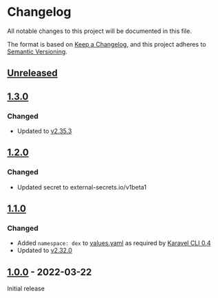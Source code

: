 # Changelog

All notable changes to this project will be documented in this file.

The format is based on [Keep a Changelog](https://keepachangelog.com/en/1.0.0/),
and this project adheres to [Semantic Versioning](https://semver.org/spec/v2.0.0.html).

## [Unreleased]

## [1.3.0]

### Changed

- Updated to [v2.35.3](https://github.com/dexidp/dex/releases/tag/v2.35.3)

## [1.2.0]

### Changed

- Updated secret to external-secrets.io/v1beta1

## [1.1.0]

### Changed

- Added `namespace: dex` to [values.yaml](chart/values.yaml) as required by [Karavel CLI 0.4](https://github.com/karavel-io/cli/releases/tag/v0.4.0)
- Updated to [v2.32.0](https://github.com/dexidp/dex/releases/tag/v2.32.0)

## [1.0.0] - 2022-03-22

Initial release

[unreleased]: https://github.com/karavel-io/platform-component-dex/compare/1.3.0...HEAD
[1.3.0]: https://github.com/karavel-io/platform-component-dex/compare/1.1.0...1.3.0
[1.2.0]: https://github.com/karavel-io/platform-component-dex/compare/1.1.0...1.2.0
[1.1.0]: https://github.com/karavel-io/platform-component-dex/compare/1.0.0...1.1.0
[1.0.0]: https://github.com/karavel-io/platform-component-dex/releases/tag/1.0.0
